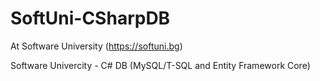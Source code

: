 # SoftUni-CSharpDB
At Software University (https://softuni.bg)

Software Univercity - C# DB (MySQL/T-SQL and Entity Framework Core)
